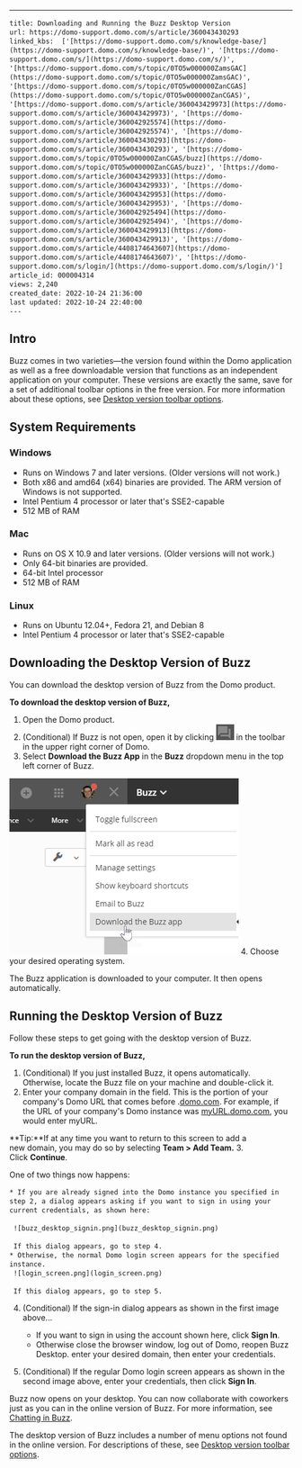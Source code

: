---
    title: Downloading and Running the Buzz Desktop Version
    url: https://domo-support.domo.com/s/article/360043430293
    linked_kbs:  ['[https://domo-support.domo.com/s/knowledge-base/](https://domo-support.domo.com/s/knowledge-base/)', '[https://domo-support.domo.com/s/](https://domo-support.domo.com/s/)', '[https://domo-support.domo.com/s/topic/0TO5w000000ZamsGAC](https://domo-support.domo.com/s/topic/0TO5w000000ZamsGAC)', '[https://domo-support.domo.com/s/topic/0TO5w000000ZanCGAS](https://domo-support.domo.com/s/topic/0TO5w000000ZanCGAS)', '[https://domo-support.domo.com/s/article/360043429973](https://domo-support.domo.com/s/article/360043429973)', '[https://domo-support.domo.com/s/article/360042925574](https://domo-support.domo.com/s/article/360042925574)', '[https://domo-support.domo.com/s/article/360043430293](https://domo-support.domo.com/s/article/360043430293)', '[https://domo-support.domo.com/s/topic/0TO5w000000ZanCGAS/buzz](https://domo-support.domo.com/s/topic/0TO5w000000ZanCGAS/buzz)', '[https://domo-support.domo.com/s/article/360043429933](https://domo-support.domo.com/s/article/360043429933)', '[https://domo-support.domo.com/s/article/360043429953](https://domo-support.domo.com/s/article/360043429953)', '[https://domo-support.domo.com/s/article/360042925494](https://domo-support.domo.com/s/article/360042925494)', '[https://domo-support.domo.com/s/article/360043429913](https://domo-support.domo.com/s/article/360043429913)', '[https://domo-support.domo.com/s/article/4408174643607](https://domo-support.domo.com/s/article/4408174643607)', '[https://domo-support.domo.com/s/login/](https://domo-support.domo.com/s/login/)']
    article_id: 000004314
    views: 2,240
    created_date: 2022-10-24 21:36:00
    last updated: 2022-10-24 22:40:00
    ---



Intro
-----


Buzz comes in two varieties—the version found within the Domo application as well as a free downloadable version that functions as an independent application on your computer. These versions are exactly the same, save for a set of additional toolbar options in the free version. For more information about these options, see [Desktop version toolbar options](/s/article/360043429973 "Buzz Layout").


System Requirements
-------------------


### Windows


* Runs on Windows 7 and later versions. (Older versions will not work.)
* Both x86 and amd64 (x64) binaries are provided. The ARM version of Windows is not supported.
* Intel Pentium 4 processor or later that's SSE2-capable
* 512 MB of RAM


### Mac


* Runs on OS X 10.9 and later versions. (Older versions will not work.)
* Only 64-bit binaries are provided.
* 64-bit Intel processor
* 512 MB of RAM


### Linux


* Runs on Ubuntu 12.04+, Fedora 21, and Debian 8
* Intel Pentium 4 processor or later that's SSE2-capable


Downloading the Desktop Version of Buzz
---------------------------------------


You can download the desktop version of Buzz from the Domo product.


**To download the desktop version of Buzz,**


1. Open the Domo product.
2. (Conditional) If Buzz is not open, open it by clicking ![buzz_icon_2018.png](buzz_icon_2018.png) in the toolbar in the upper right corner of Domo.
3. Select **Download the Buzz App** in the **Buzz** dropdown menu in the top left corner of Buzz.  
   
 ![desktop_buzz_download_2018.png](desktop_buzz_download_2018.png)
4. Choose your desired operating system.


The Buzz application is downloaded to your computer. It then opens automatically. 


Running the Desktop Version of Buzz
-----------------------------------


Follow these steps to get going with the desktop version of Buzz.


**To run the desktop version of Buzz,**


1. (Conditional) If you just installed Buzz, it opens automatically. Otherwise, locate the Buzz file on your machine and double-click it.
2. Enter your company domain in the field. This is the portion of your company's Domo URL that comes before .[domo.com](http://domo.com). For example, if the URL of your company's Domo instance was [myURL.domo.com](http://myURL.domo.com), you would enter myURL. 




 


**Tip:**If at any time you want to return to this screen to add a new domain, you may do so by selecting **Team > Add Team.**
3. Click **Continue**.  
   
 One of two things now happens:


	* If you are already signed into the Domo instance you specified in step 2, a dialog appears asking if you want to sign in using your current credentials, as shown here:  
	   
	 ![buzz_desktop_signin.png](buzz_desktop_signin.png)  
	   
	 If this dialog appears, go to step 4.
	* Otherwise, the normal Domo login screen appears for the specified instance.   
	 ![login_screen.png](login_screen.png)  
	   
	 If this dialog appears, go to step 5.
4. (Conditional) If the sign-in dialog appears as shown in the first image above...


	* If you want to sign in using the account shown here, click **Sign In**.
	* Otherwise close the browser window, log out of Domo, reopen Buzz Desktop. enter your desired domain, then enter your credentials.
5. (Conditional) If the regular Domo login screen appears as shown in the second image above, enter your credentials, then click **Sign In**.


Buzz now opens on your desktop. You can now collaborate with coworkers just as you can in the online version of Buzz. For more information, see [Chatting in Buzz](/s/article/360042925574 "Chatting in Buzz"). 


The desktop version of Buzz includes a number of menu options not found in the online version. For descriptions of these, see [Desktop version toolbar options](/s/article/360043429973 "Buzz Layout").

